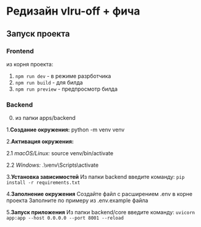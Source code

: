 # Редизайн vlru-off + фича
## Запуск проекта
### Frontend
из корня проекта:
1. ```npm run dev``` - в режиме разрботчика
2. ```npm run build``` - для билда
3. ```npm run preview``` - предпросмотр билда

### Backend
0. из папки apps/backend

1.**Создание окружения:**
python -m venv venv

2.**Активация окружения:**

2.1 *macOS/Linux:*
source venv/bin/activate

2.2 *Windows:*
.\venv\Scripts\activate

3.**Установка зависимостей**
Из папки backend введите команду:
```pip install -r requirements.txt```

4.**Заполнение окружения**
Создайте файл с расширением .env в корне проекта
Заполните по примеру из .env.example файла 

5.**Запуск приложения**
Из папки backend/core введите команду:
```uvicorn app:app --host 0.0.0.0 --port 8001 --reload```
